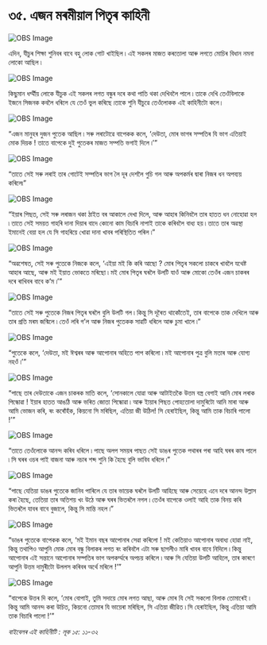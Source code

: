 # ৩৫. এজন মৰমীয়াল পিতৃৰ কাহিনী 

![OBS Image](https://cdn.door43.org/obs/jpg/360px/obs-en-35-01.jpg)

এদিন, যীচুৰ শিক্ষা শুনিবৰ বাবে বহু লোক গোট খাইছিল ৷ এই সকলৰ মাজত কৰতোলা আৰু লগতে মোচিৰ বিধান নমনা লোকো আছিল ৷

![OBS Image](https://cdn.door43.org/obs/jpg/360px/obs-en-35-02.jpg)

কিছুমান ধৰ্ম্মীয় লোকে যীচুক এই সকলৰ লগত বন্ধুৰ দৰে কথা পাতি থকা দেখিবলৈ পালে ৷ তাকে দেখি তেওঁবিলাকে ইজনে সিজনক কবলৈ ধৰিলে যে তেওঁ ভুল কৰিছে ৷তাকে শুনি যীচুৱে তেওঁলোকক এই কাহিনীটো কলে।

![OBS Image](https://cdn.door43.org/obs/jpg/360px/obs-en-35-03.jpg)

“এজন মানুহৰ দুজন পুতেক আছিল ৷ সৰু লৰাটোৱে বাপেকক কলে, ‘দেউতা, মোৰ ভাগৰ সম্পতিৰ যি ভাগ এতিয়াই মোক দিয়ক ! তাতে বাপেকে দুই পুতেকৰ মাজত সম্পতি ভগাই দিলে ৷’”

![OBS Image](https://cdn.door43.org/obs/jpg/360px/obs-en-35-04.jpg)

“তাতে সেই সৰু লৰাই তাৰ গোটেই সম্পতিৰ ভাগ লৈ দূৰ দেশলৈ গুচি গল আৰু অপকৰ্মৰ দ্বাৰা নিজৰ ধন অপব্যয় কৰিলে৷”

![OBS Image](https://cdn.door43.org/obs/jpg/360px/obs-en-35-05.jpg)

“ইয়াৰ পিছত, সেই সৰু লৰাজন থকা ঠাইত বৰ আকালে দেখা দিলে, আৰু আহাৰ কিনিবলৈ তাৰ হাতত ধন নোহোৱা হল ৷ তাতে সেই সময়ত গাহৰি দানা দিয়াৰ বাদে কোনো কাম বিচাৰি নাপাই তাকে কৰিবলৈ বাধ্য হয় ৷ তাতে তাৰ অৱস্থা ইমানেই বেয়া হল যে সি গাহৰিয়ে খোৱা দানা খাবৰ পৰিস্থিতিত পৰিল ৷”

![OBS Image](https://cdn.door43.org/obs/jpg/360px/obs-en-35-06.jpg)

“অৱশেষত, সেই সৰু পুতেকে নিজকে কলে, ‘এইয়া মই কি কৰি আছো ? মোৰ পিতৃৰ সকলো চাকৰে খাবলৈ যথেষ্ট আহাৰ আছে, আৰু মই ইয়াত ভোকতে মৰিছো ৷ মই মোৰ পিতৃৰ ঘৰলৈ উলটি যাওঁ আৰু মোকো তেওঁৰ এজন চাকৰৰ দৰে ৰাখিবৰ বাবে ক’ম ৷’”

![OBS Image](https://cdn.door43.org/obs/jpg/360px/obs-en-35-07.jpg)

“তাতে সেই সৰু পুতেকে নিজৰ পিতৃৰ ঘৰলৈ বুলি উলটি গল ৷ কিন্তু সি দূৰৈত থাকোঁতেই, তাৰ বাপেকে তাক দেখিলে আৰু তাৰ প্ৰতি মৰম জন্মিলে ৷ তেওঁ লৰি গ’ল আৰু নিজৰ পুতেকক সাৱটি ধৰিলে আৰু চুমা খালে ৷”

![OBS Image](https://cdn.door43.org/obs/jpg/360px/obs-en-35-08.jpg)

“পুতেকে কলে, ‘দেউতা, মই ঈশ্বৰৰ আৰু আপোনাৰ অহিতে পাপ কৰিলো ৷ মই আপোনাৰ পুত্ৰ বুলি মতাৰ আৰু যোগ্য নহওঁ ৷’”

![OBS Image](https://cdn.door43.org/obs/jpg/360px/obs-en-35-09.jpg)

“পাছে তাৰ দেউতাকে এজন চাকৰক মাতি কলে, ‘সোনকালে যোৱা আৰু আটাইতকৈ উত্তম বস্ত্ৰ বেগাই আনি মোৰ লৰাক পিন্ধোৱা ! ইয়াৰ হাতত আঙঠি আৰু ভৰিত জোতা পিন্ধোৱা ৷ আৰু ইায়াৰ পিছত পোহতোলা দামুৰিটো আনি মাৰা আৰু আমি ভোজন কৰি, ৰং কৰোঁহঁক, কিয়নো সি মৰিছিল, এতিয়া জী উঠিল! সি হেৰাইছিল, কিন্তু আমি তাক বিচাৰি পালো !’”

![OBS Image](https://cdn.door43.org/obs/jpg/360px/obs-en-35-10.jpg)

“তাতে তেওঁলোকে আনন্দ কৰিব ধৰিলে ৷ পাছে অলপ সময়ৰ পাছত সেই ডাঙৰ পুতেক পথাৰৰ পৰা আহি ঘৰৰ কাষ পালে ৷ সি ঘৰৰ ওচৰ পাই বাজনা আৰু নচাৰ শব্দ শুনি কি হৈছে বুলি ভাবিব ধৰিলে ৷”

![OBS Image](https://cdn.door43.org/obs/jpg/360px/obs-en-35-11.jpg)

“পাছে যেতিয়া ডাঙৰ পুতেকে জানিব পাৰিলে যে তাৰ ভায়েক ঘৰলৈ উলটি আহিছে আৰু সেয়েহে এনে দৰে  আনন্দ উল্লাস কৰা হৈছে, তেতিয়া তাৰ অতিশয় খং উঠে আৰু ঘৰৰ ভিতৰলৈ নগল ৷ তেওঁৰ বাপেকে ওলাই আহি তাক বিনয় কৰি ভিতৰলৈ যাবৰ বাবে বুজালে, কিন্তু সি মান্তি নহল ৷”

![OBS Image](https://cdn.door43.org/obs/jpg/360px/obs-en-35-12.jpg)

“ডাঙৰ পুতেকে বাপেকক কলে, ‘মই ইমান বছৰ আপোনাৰ সেৱা কৰিলো ! মই কেতিয়াও আপোনাৰ অবাধ্য হোৱা নাই, কিন্তু তথাপিও আপুনি মোক মোৰ বন্ধু বিলাকৰ লগত ৰং কৰিবলৈ এটা সৰু ছাগলীও মাৰি খাবৰ বাবে নিদিলে ৷ কিন্তু আপোনাৰ এই সন্তানে আপোনাৰ সম্পতিৰ ভাগ অপকৰ্ম্মৰে অপচয় কৰিলে ৷ আৰু সি যেতিয়া উলটি আহিলে, তাৰ কাৰণে আপুনি উত্তম দামুৰীটো উললস কৰিবৰ অৰ্থে মৰিলে !’”

![OBS Image](https://cdn.door43.org/obs/jpg/360px/obs-en-35-13.jpg)

“বাপেকে উত্তৰ দি কলে, ‘মোৰ বোপাই, তুমি সদায়ে মোৰ লগত আছা, আৰু মোৰ যি সেই সকলো বিলাক তোমাৰেই ৷ কিন্তু আমি আনন্দ কৰা উচিত, কিয়নো তোমাৰ যি ভায়েৰা মৰিছিল, সি এতিয়া জীৱিত ৷ সি হেৰাইছিল, কিন্তু এতিয়া আমি তাক বিচাৰি পালো !’”

_বাইবেলৰ এই কাহিনীটি : লূক ১৫: ১১-৩২_


